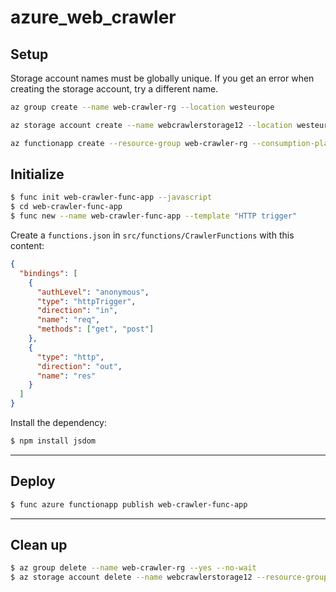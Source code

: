 # azure_web_crawler

## Setup

Storage account names must be globally unique. If you get an error when creating the storage account, try a different name.

```bash
az group create --name web-crawler-rg --location westeurope

az storage account create --name webcrawlerstorage12 --location westeurope --resource-group web-crawler-rg --sku Standard_LRS

az functionapp create --resource-group web-crawler-rg --consumption-plan-location westeurope --runtime node --runtime-version 20 --functions-version 4 --name web-crawler-func-app --storage-account webcrawlerstorage12 --os-type Linux
``` 

## Initialize

```bash
$ func init web-crawler-func-app --javascript
$ cd web-crawler-func-app
$ func new --name web-crawler-func-app --template "HTTP trigger"
```

Create a `functions.json` in `src/functions/CrawlerFunctions` with this content:

```json
{
  "bindings": [
    {
      "authLevel": "anonymous",
      "type": "httpTrigger",
      "direction": "in",
      "name": "req",
      "methods": ["get", "post"]
    },
    {
      "type": "http",
      "direction": "out",
      "name": "res"
    }
  ]
}
```

Install the dependency:

```bash
$ npm install jsdom
```

---

## Deploy

```bash
$ func azure functionapp publish web-crawler-func-app
```

---

##  Clean up

```bash
$ az group delete --name web-crawler-rg --yes --no-wait
$ az storage account delete --name webcrawlerstorage12 --resource-group class-http-trigger-rg --yes
```
